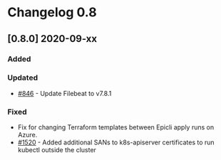 # Changelog 0.8

## [0.8.0] 2020-09-xx

### Added

### Updated

- [#846](https://github.com/epiphany-platform/epiphany/issues/846) - Update Filebeat to v7.8.1

### Fixed

- Fix for changing Terraform templates between Epicli apply runs on Azure.
- [#1520](https://github.com/epiphany-platform/epiphany/issues/1520) - Added additional SANs to k8s-apiserver certificates to run kubectl outside the cluster
